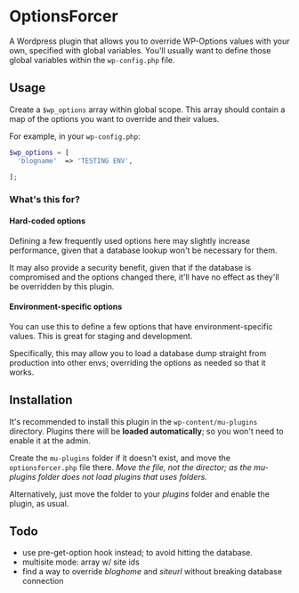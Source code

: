 # OptionsForcer

A Wordpress plugin that allows you to override WP-Options values with your own, specified with global variables. You'll usually want to define those global variables within the `wp-config.php` file.

## Usage

Create a `$wp_options` array within global scope. This array should contain a map of the options you want to override and their values.

For example, in your `wp-config.php`:

```php
$wp_options = [
  'blogname'  => 'TESTING ENV',

];
```
### What's this for?

#### Hard-coded options

Defining a few frequently used options here may slightly increase performance, given that a database lookup won't be necessary for them.

It may also provide a security benefit, given that if the database is compromised and the options changed there, it'll have no effect as they'll be overridden by this plugin.

#### Environment-specific options

You can use this to define a few options that have environment-specific values. This is great for staging and development.

Specifically, this may allow you to load a database dump straight from production into other envs; overriding the options as needed so that it works.

## Installation

It's recommended to install this plugin in the `wp-content/mu-plugins` directory. Plugins there will be **loaded automatically**; so you won't need to enable it at the admin.

Create the `mu-plugins` folder if it doesn't exist, and move the `optionsforcer.php` file there. _Move the file, not the director; as the mu-plugins folder does not load plugins that uses folders._

Alternatively, just move the folder to your _plugins_ folder and enable the plugin, as usual.

## Todo

* use pre-get-option hook instead; to avoid hitting the database.
* multisite mode: array w/ site ids
* find a way to override _bloghome_ and _siteurl_ without breaking database connection
